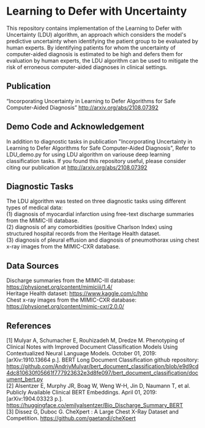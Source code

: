 # Learning to Defer with Uncertainty
This repository contains implementation of the Learning to Defer with Uncertainty (LDU) algorithm, an approach which considers the model's predictive uncertainty when identifying the patient group to be evaluated by human experts. By identifying patients for whom the uncertainty of computer-aided diagnosis is estimated to be high and defers them for evaluation by human experts, the LDU algorithm can be used to mitigate the risk of erroneous computer-aided diagnoses in clinical
settings.

## Publication
“Incorporating Uncertainty in Learning to Defer Algorithms for Safe Computer-Aided Diagnosis” http://arxiv.org/abs/2108.07392

## Demo Code and Acknowledgement
In addition to diagnostic tasks in publication "Incorporating Uncertainty in Learning to Defer Algorithms for Safe Computer-Aided Diagnosis", Refer to LDU_demo.py for using LDU algorithm on variouse deep learning classification tasks.
If you found this repository useful, please consider citing our publication at http://arxiv.org/abs/2108.07392<br />

## Diagnostic Tasks
The LDU algorithm was tested on three diagnostic tasks using different types of medical data:<br />
(1) diagnosis of myocardial infarction using free-text discharge summaries from the MIMIC-III database.<br />
(2) diagnosis of any comorbidities (positive Charlson Index) using structured hospital records from the Heritage Health dataset.<br />
(3) diagnosis of pleural effusion and diagnosis of pneumothorax using chest x-ray images from the MIMIC-CXR database.<br />

## Data Sources
Discharge summaries from the MIMIC-III database: https://physionet.org/content/mimiciii/1.4/ <br />
Heritage Health dataset:  https://www.kaggle.com/c/hhp <br />
Chest x-ray images from the MIMIC-CXR database: https://physionet.org/content/mimic-cxr/2.0.0/ <br />



## References
[1] Mulyar A, Schumacher E, Rouhizadeh M, Dredze M. Phenotyping of Clinical Notes with Improved Document Classification Models Using Contextualized Neural Language Models. October 01, 2019:[arXiv:1910.13664 p.]. BERT Long Document Classification github repository: https://github.com/AndriyMulyar/bert_document_classification/blob/e9d9cd4dc810630f05661f777923632e3d8fe097/bert_document_classification/document_bert.py<br />
[2] Alsentzer E, Murphy JR, Boag W, Weng W-H, Jin D, Naumann T, et al. Publicly Available Clinical
BERT Embeddings. April 01, 2019: [arXiv:1904.03323 p.]. https://huggingface.co/emilyalsentzer/Bio_Discharge_Summary_BERT<br />
[3] Dissez G, Duboc G. CheXpert : A Large Chest X-Ray Dataset and Competition. https://github.com/gaetandi/cheXpert<br />



